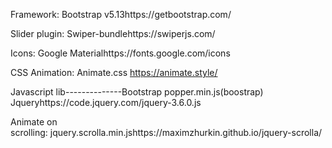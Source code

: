 Framework: Bootstrap v5.13https://getbootstrap.com/

Slider plugin: Swiper-bundlehttps://swiperjs.com/

Icons: Google Materialhttps://fonts.google.com/icons

CSS Animation: Animate.css
https://animate.style/

Javascript lib--------------Bootstrap popper.min.js(boostrap)
Jqueryhttps://code.jquery.com/jquery-3.6.0.js

Animate on scrolling: jquery.scrolla.min.jshttps://maximzhurkin.github.io/jquery-scrolla/
